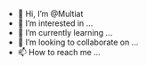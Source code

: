 - 👋 Hi, I’m @Multiat
- 👀 I’m interested in ...
- 🌱 I’m currently learning ...
- 💞️ I’m looking to collaborate on ...
- 📫 How to reach me ...

<!---
Multiat/Multiat is a ✨ special ✨ repository because its `README.md` (this file) appears on your GitHub profile.
You can click the Preview link to take a look at your changes.
--->
